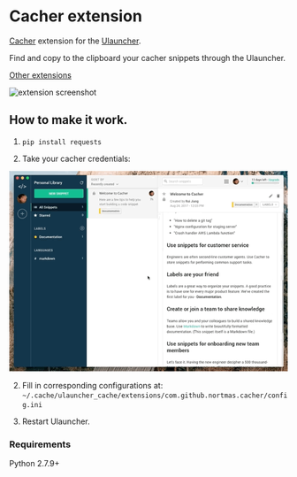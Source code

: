 # Cacher extension

[Cacher](https://cacher.io/) extension for the [Ulauncher](https://ulauncher.io/).

Find and copy to the clipboard your cacher snippets through the Ulauncher.

[Other extensions](https://ext.ulauncher.io/)

![extension screenshot](https://i.imgur.com/V93R4Ly.png)

## How to make it work.

1) `pip install requests`

2) Take your cacher credentials:

![cacher credentials](https://github.com/CacherApp/alfred-cacher/blob/master/media/get-key-token.gif)

2) Fill in corresponding configurations at: `~/.cache/ulauncher_cache/extensions/com.github.nortmas.cacher/config.ini`

3) Restart Ulauncher.

### Requirements 
Python 2.7.9+

